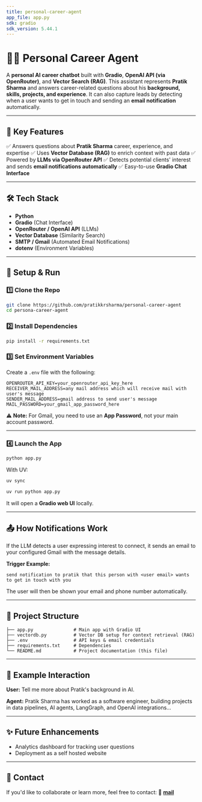 ```yaml
---
title: personal-career-agent
app_file: app.py
sdk: gradio
sdk_version: 5.44.1
---
```

# 🧑‍💼 Personal Career Agent

A **personal AI career chatbot** built with **Gradio**, **OpenAI API (via OpenRouter)**, and **Vector Search (RAG)**.
This assistant represents **Pratik Sharma** and answers career-related questions about his **background, skills, projects, and experience**.
It can also capture leads by detecting when a user wants to get in touch and sending an **email notification** automatically.

---

## 🚩 Key Features

✅ Answers questions about **Pratik Sharma** career, experience, and expertise
✅ Uses **Vector Database (RAG)** to enrich context with past data
✅ Powered by **LLMs via OpenRouter API**
✅ Detects potential clients' interest and sends **email notifications automatically**
✅ Easy-to-use **Gradio Chat Interface**

---

## 🛠 Tech Stack

* **Python**
* **Gradio** (Chat Interface)
* **OpenRouter / OpenAI API** (LLMs)
* **Vector Database** (Similarity Search)
* **SMTP / Gmail** (Automated Email Notifications)
* **dotenv** (Environment Variables)

---

## 🔧 Setup & Run

### 1️⃣ Clone the Repo

```bash
git clone https://github.com/pratikkrsharma/personal-career-agent
cd persona-career-agent
```

### 2️⃣ Install Dependencies

```bash
pip install -r requirements.txt
```

### 3️⃣ Set Environment Variables

Create a `.env` file with the following:

```env
OPENROUTER_API_KEY=your_openrouter_api_key_here
RECEIVER_MAIL_ADDRESS=any mail address which will receive mail with user's message
SENDER_MAIL_ADDRESS=gmail address to send user's message
MAIL_PASSWORD=your_gmail_app_password_here
```

⚠️ **Note:** For Gmail, you need to use an **App Password**, not your main account password.

---

### 4️⃣ Launch the App

```bash
python app.py
```

With UV:
```bash
uv sync
```
```bash
uv run python app.py
```

It will open a **Gradio web UI** locally.

---

## 📤 How Notifications Work

If the LLM detects a user expressing interest to connect, it sends an email to your configured Gmail with the message details.

**Trigger Example:**

```
send notification to pratik that this person with <user email> wants to get in touch with you
```

The user will then be shown your email and phone number automatically.

---

## 📂 Project Structure

```
├── app.py               # Main app with Gradio UI
├── vectordb.py          # Vector DB setup for context retrieval (RAG)
├── .env                 # API keys & email credentials
├── requirements.txt     # Dependencies
└── README.md            # Project documentation (this file)
```

---

## 🚀 Example Interaction

**User:**
Tell me more about Pratik's background in AI.

**Agent:**
Pratik Sharma has worked as a software engineer, building projects in data pipelines, AI agents, LangGraph, and OpenAI integrations...

---

## ✨ Future Enhancements

* Analytics dashboard for tracking user questions
* Deployment as a self hosted website

---

## 📧 Contact

If you'd like to collaborate or learn more, feel free to contact:
📧 **[mail](mailto:pratikkrsharma@gmail.com)**
